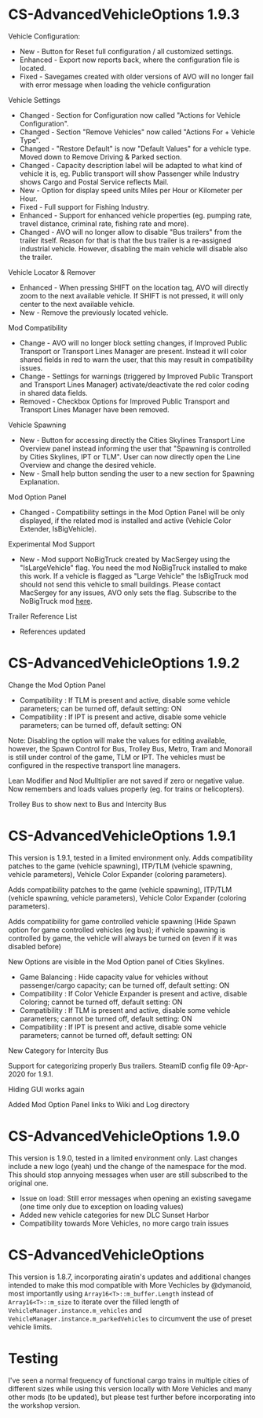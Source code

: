 # CS-AdvancedVehicleOptions 1.9.3

Vehicle Configuration:
* New - Button for Reset full configuration / all customized settings.
* Enhanced - Export now reports back, where the configuration file is located.
* Fixed - Savegames created with older versions of AVO will no longer fail with error message when loading the vehicle configuration

Vehicle Settings
* Changed - Section for Configuration now called "Actions for Vehicle Configuration".
* Changed - Section "Remove Vehicles" now called "Actions For + Vehicle Type".
* Changed - "Restore Default" is now "Default Values" for a vehicle type. Moved down to Remove Driving & Parked section.
* Changed - Capacity description label will be adapted to what kind of vehicle it is, eg. Public transport will show Passenger while Industry shows Cargo and Postal Service reflects Mail.
* New - Option for display speed units Miles per Hour or Kilometer per Hour.
* Fixed - Full support for Fishing Industry.
* Enhanced - Support for enhanced vehicle properties (eg. pumping rate, travel distance, criminal rate, fishing rate and more).
* Changed - AVO will no longer allow to disable "Bus trailers" from the trailer itself. Reason for that is that the bus trailer is a re-assigned industrial vehicle. However, disabling the main vehicle will disable also the trailer.

Vehicle Locator & Remover
* Enhanced - When pressing SHIFT on the location tag, AVO will directly zoom to the next available vehicle. If SHIFT is not pressed, it will only center to the next available vehicle.
* New - Remove the previously located vehicle.

Mod Compatibility
* Change - AVO will no longer block setting changes, if Improved Public Transport or Transport Lines Manager are present. Instead it will color shared fields in red to warn the user, that this may result in compatibility issues.
* Change - Settings for warnings (triggered by Improved Public Transport and Transport Lines Manager) activate/deactivate the red color coding in shared data fields.
* Removed - Checkbox Options for Improved Public Transport and Transport Lines Manager have been removed.

Vehicle Spawning
* New - Button for accessing directly the Cities Skylines Transport Line Overview panel instead informing the user that "Spawning is controlled by Cities Skylines, IPT or TLM". User can now directly open the Line Overview and change the desired vehicle.
* New - Small help button sending the user to a new section for Spawning Explanation.

Mod Option Panel
* Changed - Compatibility settings in the Mod Option Panel will be only displayed, if the related mod is installed and active (Vehicle Color Extender, IsBigVehicle).

Experimental Mod Support
* New - Mod support NoBigTruck created by MacSergey using the "IsLargeVehicle" flag. You need the mod NoBigTruck installed to make this work. If a vehicle is flagged as "Large Vehicle" the IsBigTruck mod should not send this vehicle to small buildings. Please contact MacSergey for any issues, AVO only sets the flag. Subscribe to the NoBigTruck mod [here](https://steamcommunity.com/sharedfiles/filedetails/?id=2069057130).

Trailer Reference List
* References updated 

# CS-AdvancedVehicleOptions 1.9.2

Change the Mod Option Panel
- Compatibility : If TLM is present and active, disable some vehicle parameters; can be turned off, default setting: ON
- Compatibility : If IPT is present and active, disable some vehicle parameters; can be turned off, default setting: ON

Note: Disabling the option will make the values for editing available, however, the Spawn Control for Bus, Trolley Bus, Metro, Tram and Monorail is still under control of the game, TLM or IPT. The vehicles must be configured in the respective transport line managers.

Lean Modifier and Nod Mulltiplier are not saved if zero or negative value. Now remembers and loads values properly (eg. for trains or helicopters).

Trolley Bus to show next to Bus and Intercity Bus

# CS-AdvancedVehicleOptions 1.9.1
This version is 1.9.1, tested in a limited environment only. Adds compatibility patches to the game (vehicle spawning), ITP/TLM (vehicle spawning, vehicle parameters), Vehicle Color Expander (coloring parameters).

Adds compatibility patches to the game (vehicle spawning), ITP/TLM (vehicle spawning, vehicle parameters), Vehicle Color Expander (coloring parameters).

Adds compatibility for game controlled vehicle spawning (Hide Spawn option for game controlled vehicles (eg bus); if vehicle spawning is controlled by game, the vehicle will always be turned on (even if it was disabled before)

New Options are visible in the Mod Option panel of Cities Skylines.
 - Game Balancing : Hide capacity value for vehicles without passenger/cargo capacity; can be turned off, default setting: ON
 - Compatibility : If Color Vehicle Expander is present and active, disable Coloring; cannot be turned off, default setting: ON
 - Compatibility : If TLM is present and active, disable some vehicle parameters; cannot be turned off, default setting: ON
 - Compatibility : If IPT is present and active, disable some vehicle parameters; cannot be turned off, default setting: ON

New Category for Intercity Bus

Support for categorizing properly Bus trailers. SteamID config file 09-Apr-2020 for 1.9.1.

Hiding GUI works again

Added Mod Option Panel links to Wiki and Log directory 

# CS-AdvancedVehicleOptions 1.9.0

This version is 1.9.0, tested in a limited environment only. Last changes include a new logo (yeah) und the change of the namespace for the mod. This should stop annyoing messages when user are still subscribed to the original one. 

- Issue on load: Still error messages when opening an existing savegame (one time only due to exception on loading values)
- Added new vehicle categories for new DLC Sunset Harbor
- Compatibility towards More Vehicles, no more cargo train issues

# CS-AdvancedVehicleOptions

This version is 1.8.7, incorporating airatin's updates and additional changes intended to make this mod compatible with More Vechicles by @dymanoid, most importantly using ```Array16<T>::m_buffer.Length``` instead of ```Array16<T>::m_size``` to iterate over the filled length of ```VehicleManager.instance.m_vehicles``` and ```VehicleManager.instance.m_parkedVehicles``` to circumvent the use of preset vehicle limits.

# Testing

I've seen a normal frequency of functional cargo trains in multiple cities of different sizes while using this version locally with More Vehicles and many other mods (to be updated), but please test further before incorporating into the workshop version.
